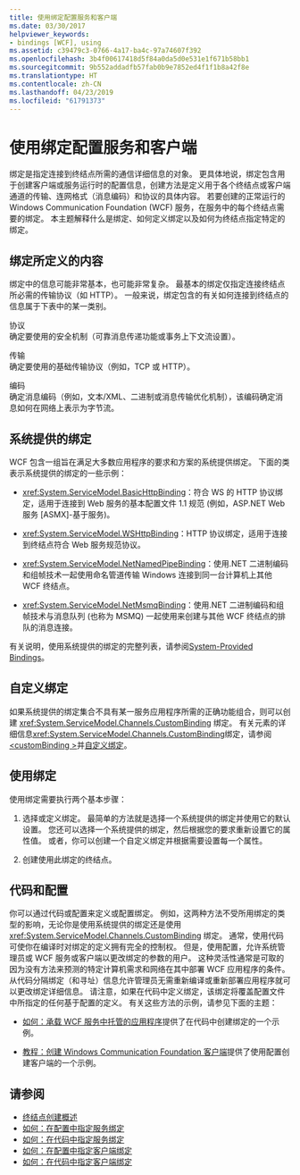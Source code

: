 ```yaml
---
title: 使用绑定配置服务和客户端
ms.date: 03/30/2017
helpviewer_keywords:
- bindings [WCF], using
ms.assetid: c39479c3-0766-4a17-ba4c-97a74607f392
ms.openlocfilehash: 3b4f00617418d5f84a0da5d0e531e1f671b58bb1
ms.sourcegitcommit: 9b552addadfb57fab0b9e7852ed4f1f1b8a42f8e
ms.translationtype: HT
ms.contentlocale: zh-CN
ms.lasthandoff: 04/23/2019
ms.locfileid: "61791373"
---
```

# <a name="using-bindings-to-configure-services-and-clients"></a>使用绑定配置服务和客户端
绑定是指定连接到终结点所需的通信详细信息的对象。 更具体地说，绑定包含用于创建客户端或服务运行时的配置信息，创建方法是定义用于各个终结点或客户端通道的传输、连网格式（消息编码）和协议的具体内容。 若要创建的正常运行的 Windows Communication Foundation (WCF) 服务，在服务中的每个终结点需要的绑定。 本主题解释什么是绑定、如何定义绑定以及如何为终结点指定特定的绑定。  
  
## <a name="what-a-binding-defines"></a>绑定所定义的内容  
 绑定中的信息可能非常基本，也可能非常复杂。 最基本的绑定仅指定连接终结点所必需的传输协议（如 HTTP）。 一般来说，绑定包含的有关如何连接到终结点的信息属于下表中的某一类别。  
  
 协议  
 确定要使用的安全机制（可靠消息传递功能或事务上下文流设置）。  
  
 传输  
 确定要使用的基础传输协议（例如，TCP 或 HTTP）。  
  
 编码  
 确定消息编码（例如，文本/XML、二进制或消息传输优化机制），该编码确定消息如何在网络上表示为字节流。  
  
## <a name="system-provided-bindings"></a>系统提供的绑定  
 WCF 包含一组旨在满足大多数应用程序的要求和方案的系统提供绑定。 下面的类表示系统提供的绑定的一些示例：  
  
- <xref:System.ServiceModel.BasicHttpBinding>：符合 WS 的 HTTP 协议绑定，适用于连接到 Web 服务的基本配置文件 1.1 规范 (例如，ASP.NET Web 服务 [ASMX]-基于服务)。  
  
- <xref:System.ServiceModel.WSHttpBinding>：HTTP 协议绑定，适用于连接到终结点符合 Web 服务规范协议。  
  
- <xref:System.ServiceModel.NetNamedPipeBinding>：使用.NET 二进制编码和组帧技术一起使用命名管道传输 Windows 连接到同一台计算机上其他 WCF 终结点。  
  
- <xref:System.ServiceModel.NetMsmqBinding>：使用.NET 二进制编码和组帧技术与消息队列 (也称为 MSMQ) 一起使用来创建与其他 WCF 终结点的排队的消息连接。  
  
 有关说明，使用系统提供的绑定的完整列表，请参阅[System-Provided Bindings](../../../docs/framework/wcf/system-provided-bindings.md)。  
  
## <a name="custom-bindings"></a>自定义绑定  
 如果系统提供的绑定集合不具有某一服务应用程序所需的正确功能组合，则可以创建 <xref:System.ServiceModel.Channels.CustomBinding> 绑定。 有关元素的详细信息<xref:System.ServiceModel.Channels.CustomBinding>绑定，请参阅[ \<customBinding >](../../../docs/framework/configure-apps/file-schema/wcf/custombinding.md)并[自定义绑定](../../../docs/framework/wcf/extending/custom-bindings.md)。  
  
## <a name="using-bindings"></a>使用绑定  
 使用绑定需要执行两个基本步骤：  
  
1. 选择或定义绑定。 最简单的方法就是选择一个系统提供的绑定并使用它的默认设置。 您还可以选择一个系统提供的绑定，然后根据您的要求重新设置它的属性值。 或者，你可以创建一个自定义绑定并根据需要设置每一个属性。  
  
2. 创建使用此绑定的终结点。  
  
## <a name="code-and-configuration"></a>代码和配置  
 你可以通过代码或配置来定义或配置绑定。 例如，这两种方法不受所用绑定的类型的影响，无论你是使用系统提供的绑定还是使用 <xref:System.ServiceModel.Channels.CustomBinding> 绑定。 通常，使用代码可使你在编译时对绑定的定义拥有完全的控制权。 但是，使用配置，允许系统管理员或 WCF 服务或客户端以更改绑定的参数的用户。 这种灵活性通常是可取的因为没有方法来预测的特定计算机需求和网络在其中部署 WCF 应用程序的条件。 从代码分隔绑定（和寻址）信息允许管理员无需重新编译或重新部署应用程序就可以更改绑定详细信息。 请注意，如果在代码中定义绑定，该绑定将覆盖配置文件中所指定的任何基于配置的定义。 有关这些方法的示例，请参见下面的主题：  
  
- [如何：承载 WCF 服务中托管的应用程序](../../../docs/framework/wcf/how-to-host-a-wcf-service-in-a-managed-application.md)提供了在代码中创建绑定的一个示例。  
  
- [教程：创建 Windows Communication Foundation 客户端](../../../docs/framework/wcf/how-to-create-a-wcf-client.md)提供了使用配置创建客户端的一个示例。  
  
## <a name="see-also"></a>请参阅

- [终结点创建概述](../../../docs/framework/wcf/endpoint-creation-overview.md)
- [如何：在配置中指定服务绑定](../../../docs/framework/wcf/how-to-specify-a-service-binding-in-configuration.md)
- [如何：在代码中指定服务绑定](../../../docs/framework/wcf/how-to-specify-a-service-binding-in-code.md)
- [如何：在配置中指定客户端绑定](../../../docs/framework/wcf/how-to-specify-a-client-binding-in-configuration.md)
- [如何：在代码中指定客户端绑定](../../../docs/framework/wcf/how-to-specify-a-client-binding-in-code.md)

